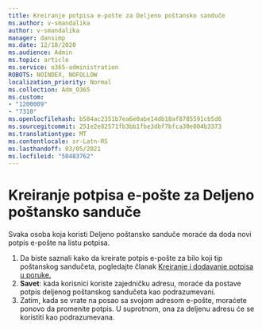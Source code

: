 ```yaml
---
title: Kreiranje potpisa e-pošte za Deljeno poštansko sanduče
ms.author: v-smandalika
author: v-smandalika
manager: dansimp
ms.date: 12/18/2020
ms.audience: Admin
ms.topic: article
ms.service: o365-administration
ROBOTS: NOINDEX, NOFOLLOW
localization_priority: Normal
ms.collection: Adm_O365
ms.custom:
- "1200009"
- "7310"
ms.openlocfilehash: b584ac2351b7ea6e0abe14db18af8785591cb5d6
ms.sourcegitcommit: 251e2e82571fb3bb1fbe3dbf7bfca30e004b3373
ms.translationtype: MT
ms.contentlocale: sr-Latn-RS
ms.lasthandoff: 03/05/2021
ms.locfileid: "50483762"
---
```

# <a name="create-an-email-signature-for-a-shared-mailbox"></a>Kreiranje potpisa e-pošte za Deljeno poštansko sanduče

Svaka osoba koja koristi Deljeno poštansko sanduče moraće da doda novi potpis e-pošte na listu potpisa.

1. Da biste saznali kako da kreirate potpis e-pošte za bilo koji tip poštanskog sandučeta, pogledajte članak [Kreiranje i dodavanje potpisa u poruke.](https://support.office.com/article/8ee5d4f4-68fd-464a-a1c1-0e1c80bb27f2)
2. **Savet**: kada korisnici koriste zajedničku adresu, moraće da postave potpis deljenog poštanskog sandučeta kao podrazumevani.
3. Zatim, kada se vrate na posao sa svojom adresom e-pošte, moraćete ponovo da promenite potpis. U suprotnom, ona za deljenu adresu će se koristiti kao podrazumevana.